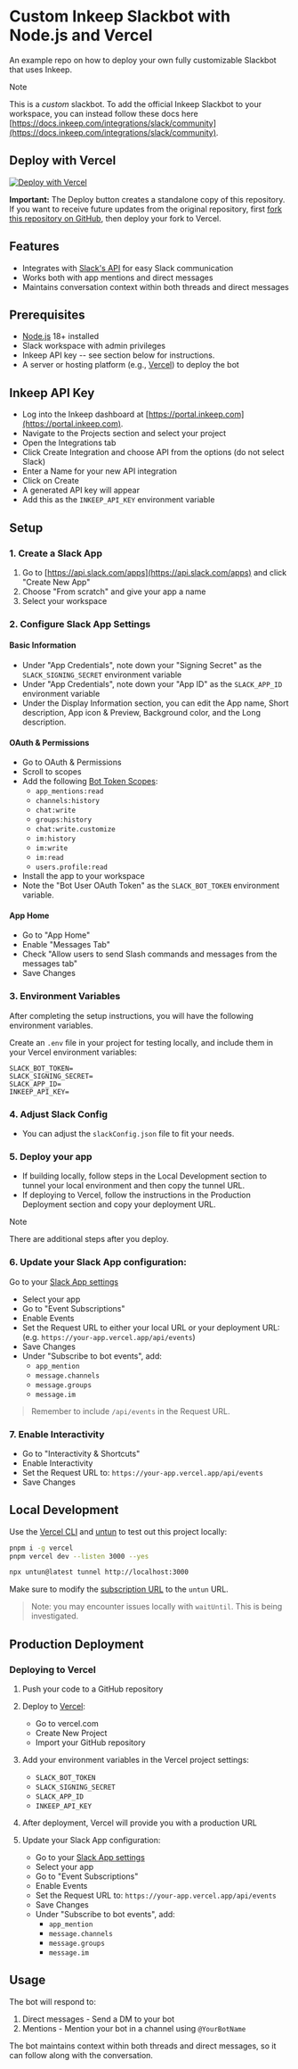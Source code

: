 # Custom Inkeep Slackbot with Node.js and Vercel

An example repo on how to deploy your own fully customizable Slackbot that uses Inkeep.

> [!NOTE] 
> This is a _custom_ slackbot. To add the official Inkeep Slackbot to your workspace, you can instead follow these docs here [https://docs.inkeep.com/integrations/slack/community](https://docs.inkeep.com/integrations/slack/community).

## Deploy with Vercel

[![Deploy with Vercel](https://vercel.com/button)](https://vercel.com/new/clone?repository-url=https%3A%2F%2Fgithub.com%2Finkeep%2Fvercel-slackbot&env=SLACK_BOT_TOKEN,SLACK_SIGNING_SECRET,SLACK_APP_ID,INKEEP_API_KEY&envDescription=API%20keys%20needed%20for%20application&envLink=https%3A%2F%2Fgithub.com%2Finkeep%2Fvercel-slackbot%3Ftab%3Dreadme-ov-file%234-set-environment-variables&project-name=vercel-slackbot)

**Important:** The Deploy button creates a standalone copy of this repository. If you want to receive future updates from the original repository, first [fork this repository on GitHub](https://github.com/inkeep/vercel-slackbot/fork), then deploy your fork to Vercel.

## Features

- Integrates with [Slack's API](https://api.slack.com) for easy Slack communication
- Works both with app mentions and direct messages
- Maintains conversation context within both threads and direct messages

## Prerequisites

- [Node.js](https://nodejs.org/) 18+ installed
- Slack workspace with admin privileges
- Inkeep API key -- see section below for instructions.
- A server or hosting platform (e.g., [Vercel](https://vercel.com)) to deploy the bot

## Inkeep API Key

- Log into the Inkeep dashboard at [https://portal.inkeep.com](https://portal.inkeep.com).
- Navigate to the Projects section and select your project
- Open the Integrations tab
- Click Create Integration and choose API from the options (do not select Slack)
- Enter a Name for your new API integration
- Click on Create
- A generated API key will appear
- Add this as the `INKEEP_API_KEY` environment variable

## Setup

### 1. Create a Slack App

1. Go to [https://api.slack.com/apps](https://api.slack.com/apps) and click "Create New App"
2. Choose "From scratch" and give your app a name
3. Select your workspace

### 2. Configure Slack App Settings

#### Basic Information

- Under "App Credentials", note down your "Signing Secret" as the `SLACK_SIGNING_SECRET` environment variable
- Under "App Credentials", note down your "App ID" as the `SLACK_APP_ID` environment variable
- Under the Display Information section, you can edit the App name, Short description, App icon & Preview, Background color, and the Long description.

#### OAuth & Permissions

- Go to OAuth & Permissions
- Scroll to scopes
- Add the following [Bot Token Scopes](https://api.slack.com/scopes):
  - `app_mentions:read`
  - `channels:history`
  - `chat:write`
  - `groups:history`
  - `chat:write.customize`
  - `im:history`
  - `im:write`
  - `im:read`
  - `users.profile:read`
- Install the app to your workspace
- Note the "Bot User OAuth Token" as the `SLACK_BOT_TOKEN` environment variable.


#### App Home

- Go to "App Home"
- Enable "Messages Tab"
- Check "Allow users to send Slash commands and messages from the messages tab"
- Save Changes

### 3. Environment Variables

After completing the setup instructions, you will have the following environment variables.

Create an `.env` file in your project for testing locally, and include them in your Vercel environment variables:

```
SLACK_BOT_TOKEN=
SLACK_SIGNING_SECRET=
SLACK_APP_ID=
INKEEP_API_KEY=
```

### 4. Adjust Slack Config
- You can adjust the `slackConfig.json` file to fit your needs.

### 5. Deploy your app

- If building locally, follow steps in the Local Development section to tunnel your local environment and then copy the tunnel URL.
- If deploying to Vercel, follow the instructions in the Production Deployment section and copy your deployment URL.

> [!NOTE] 
> There are additional steps after you deploy.

### 6. Update your Slack App configuration:

Go to your [Slack App settings](https://api.slack.com/apps)

- Select your app
- Go to "Event Subscriptions"
- Enable Events
- Set the Request URL to either your local URL or your deployment URL: (e.g. `https://your-app.vercel.app/api/events`)
- Save Changes
- Under "Subscribe to bot events", add:
  - `app_mention`
  - `message.channels`
  - `message.groups`
  - `message.im`

> Remember to include `/api/events` in the Request URL.

### 7. Enable Interactivity

- Go to "Interactivity & Shortcuts"
- Enable Interactivity
- Set the Request URL to: `https://your-app.vercel.app/api/events`
- Save Changes

## Local Development

Use the [Vercel CLI](https://vercel.com/docs/cli) and [untun](https://github.com/unjs/untun) to test out this project locally:

```sh
pnpm i -g vercel
pnpm vercel dev --listen 3000 --yes
```

```sh
npx untun@latest tunnel http://localhost:3000
```

Make sure to modify the [subscription URL](./README.md/#enable-slack-events) to the `untun` URL.

> Note: you may encounter issues locally with `waitUntil`. This is being investigated.

## Production Deployment

### Deploying to Vercel

1. Push your code to a GitHub repository

2. Deploy to [Vercel](https://vercel.com):

   - Go to vercel.com
   - Create New Project
   - Import your GitHub repository

3. Add your environment variables in the Vercel project settings:

   - `SLACK_BOT_TOKEN`
   - `SLACK_SIGNING_SECRET`
   - `SLACK_APP_ID`
   - `INKEEP_API_KEY`

4. After deployment, Vercel will provide you with a production URL

5. Update your Slack App configuration:
   - Go to your [Slack App settings](https://api.slack.com/apps)
   - Select your app
   - Go to "Event Subscriptions"
   - Enable Events
   - Set the Request URL to: `https://your-app.vercel.app/api/events`
   - Save Changes
   - Under "Subscribe to bot events", add:
     - `app_mention`
     - `message.channels`
     - `message.groups`
     - `message.im`

## Usage

The bot will respond to:

1. Direct messages - Send a DM to your bot
2. Mentions - Mention your bot in a channel using `@YourBotName`

The bot maintains context within both threads and direct messages, so it can follow along with the conversation.
